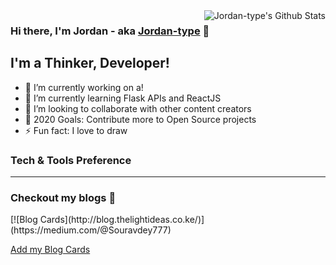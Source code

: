 <img align="right" alt="Jordan-type's Github Stats" src="https://github-readme-stats.vercel.app/api?username=Jordan-type&show_icons=true&title_color=fff&icon_color=79ff97&text_color=9f9f9f&bg_color=151515"/>

### Hi there, I'm Jordan - aka [Jordan-type](https://jordanmuthemba-com.vercel.app/) 👋

## I'm a Thinker, Developer!

- 🔭 I’m currently working on a!
- 🌱 I’m currently learning Flask APIs and ReactJS
- 👯 I’m looking to collaborate with other content creators
- 🥅 2020 Goals: Contribute more to Open Source projects
- ⚡ Fun fact: I love to draw

### Tech & Tools Preference

---
### Checkout my blogs :loudspeaker:
<p align="left">
[![Blog Cards](http://blog.thelightideas.co.ke/)](https://medium.com/@Souravdey777)
</p>

[Add my Blog Cards](http://blog.thelightideas.co.ke/)
